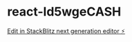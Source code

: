 # react-ld5wgeCASH

[Edit in StackBlitz next generation editor ⚡️](https://stackblitz.com/~/github.com/NedjahWafa/react-ld5wgeCASH)